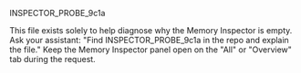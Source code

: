 INSPECTOR_PROBE_9c1a

This file exists solely to help diagnose why the Memory Inspector is empty.
Ask your assistant: "Find INSPECTOR_PROBE_9c1a in the repo and explain the file."
Keep the Memory Inspector panel open on the "All" or "Overview" tab during the request.

